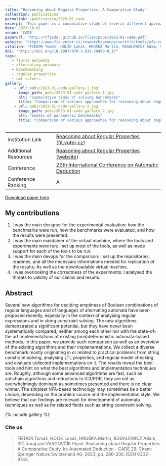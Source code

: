 ```yaml
---
title: "Reasoning about Regular Properties: A Comparative Study"
collection: publications
permalink: /publication/2023-01-cade
excerpt: 'This paper is a comparative study of several different approaches to reasoning about regular properties.'
date: 2023-10-01
venue: 'CADE'
paperurl: 'http://tfiedor.github.io/files/pubs/2023-01-cade.pdf'
website: "https://www.fit.vutbr.cz/research/groups/verifit/tools/afa-comparison/"
citation: "FIEDOR Tomáš, HOLÍK Lukáš, HRUŠKA Martin, ROGALEWICZ Adam, SÍČ Juraj and VARGOVČÍK Pavol. Reasoning about Regular Properties: A Comparative Study. In: Automated Deduction - CADE 29. Cham: Springer Nature Switzerland AG, 2023, pp. 286-306. ISSN 0302-9743."
doi: "https://doi.org/10.1007/978-3-031-38499-8_17"
tags: 
   - finite automata 
   - alternating automata
   - benchmarking 
   - regular properties
   - smt solvers
gallery:
    - url: pubs/2023-01-cade-gallery-1.jpg
      image_path: pubs/2023-01-cade-gallery-1.jpg
      alt: "cummulative times of solving benchmarks"
      title: "Comparison of various approaches for reasoning about regular properties. The graph shows cummulative time for solving all of the benchmarks."
    - url: pubs/2023-01-cade-gallery-2.jpg
      image_path: pubs/2023-01-cade-gallery-2.jpg
      alt: "models of parametric benchmarks"
      title: "Comparison of various approaches for reasoning about regular properties. The graph shows models of runtime of benchmarks based on some parameter k (the parameter changes for each parametric benchmark)."
---
```


|                      |                                                                                                                        |
|----------------------|------------------------------------------------------------------------------------------------------------------------|
| Institution Link     | [Reasoning about Regular Properties (fit.vutbr.cz)](https://www.fit.vut.cz/research/publication/13027/)                |
| Additional Resources | [Reasoning about Regular Properties (website)](https://www.fit.vutbr.cz/research/groups/verifit/tools/afa-comparison/) |
| Conference           | [29th International Conference on Automatic Deduction](https://easyconferences.eu/cade2023/)                           |
| Conference Ranking   | A                                                                                                                      |

[<i class="fas fa-fw fa-file-pdf zoom" aria-hidden="true"></i> Download paper here](http://tfiedor.github.io/files/pubs/2023-01-cade.pdf)

## My contributions

1. I was the main designer for the experimental evaluation: how the benchmarks were run, how the benchmarks were
   evaluated, and how the results were presented.
2. I was the main maintainer of the virtual machine, where the tools and experiments were run; I set up most of the
   tools, as well as made support for each of the tools to be run.
3. I was the main devops for the comparison: I set up the repositories, readmes, and all the necessary informations
   needed for replication of the results. As well as the downloadable virtual machine.
4. I was overlooking the correctness of the experiments. I analysed the threats to validity of our claims and results.

## Abstract

Several new algorithms for deciding emptiness of Boolean combinations of regular languages and of
languages of alternating automata have been proposed recently, especially in the context of
analysing regular expressions and in string constraint solving. The new algorithms demonstrated a
significant potential, but they have never been systematically compared, neither among each other
nor with the state-of-the art implementations of existing (non)deterministic automata-based
methods. In this paper, we provide such comparison as well as an overview of the existing
algorithms and their implementations. We collect a diverse benchmark mostly originating in or
related to practical problems from string constraint solving, analysing LTL properties, and regular
model checking, and evaluate collected implementations on it. The results reveal the best tools and
hint on what the best algorithms and implementation techniques are. Roughly, although some advanced
algorithms are fast, such as antichain algorithms and reductions to IC3/PDR, they are not as
overwhelmingly dominant as sometimes presented and there is no clear winner. The simplest NFA-based
technology may sometimes be a better choice, depending on the problem source and the implementation
style. We believe that our findings are relevant for development of automata techniques as well as
for related fields such as string constraint solving.

{% include gallery %}

###  Cite us

> FIEDOR Tomáš, HOLÍK Lukáš, HRUŠKA Martin, ROGALEWICZ Adam, SÍČ Juraj and VARGOVČÍK Pavol. Reasoning about Regular Properties: A Comparative Study. In: Automated Deduction - CADE 29. Cham: Springer Nature Switzerland AG, 2023, pp. 286-306. ISSN 0302-9743.
